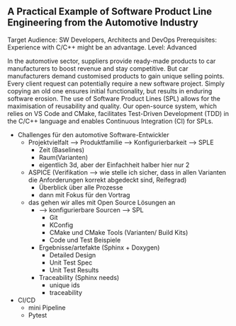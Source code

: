 ## A Practical Example of Software Product Line Engineering from the Automotive Industry

Target Audience: SW Developers, Architects and DevOps
Prerequisites: Experience with C/C++ might be an advantage.
Level: Advanced

In the automotive sector, suppliers provide ready-made products to car manufacturers to boost revenue and stay competitive. But car manufacturers demand customised products to gain unique selling points. Every client request can potentially require a new software project. Simply copying an old one ensures initial functionality, but results in enduring software erosion. The use of Software Product Lines (SPL) allows for the maximisation of reusability and quality. Our open-source system, which relies on VS Code and CMake, facilitates Test-Driven Development (TDD) in the C/C++ language and enables Continuous Integration (CI) for SPLs.


* Challenges für den automotive Software-Entwickler
  * Projektvielfalt --> Produktfamilie --> Konfigurierbarkeit --> SPLE
    * Zeit (Baselines)
    * Raum(Varianten)
    * eigentlich 3d, aber der Einfachheit halber hier nur 2
  * ASPICE (Verifikation --> wie stelle ich sicher, dass in allen Varianten die 
  Anforderungen korrekt abgedeckt sind, Reifegrad)
    * Überblick über alle Prozesse
    * dann mit Fokus für den Vortrag
  * das gehen wir alles mit Open Source Lösungen an
    * --> konfigurierbare Sourcen --> SPL
      * Git
      * KConfig
      * CMake und CMake Tools (Varianten/ Build Kits)
      * Code und Test Beispiele
    * Ergebnisse/artefakte (Sphinx + Doxygen)
      * Detailed Design
      * Unit Test Spec
      * Unit Test Results
    * Traceability (Sphinx needs)
      * unique ids
      * traceability
* CI/CD
  * mini Pipeline
  * Pytest
